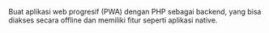 Buat aplikasi web progresif (PWA) dengan PHP sebagai backend, yang bisa diakses secara offline dan memiliki fitur seperti aplikasi native. 
